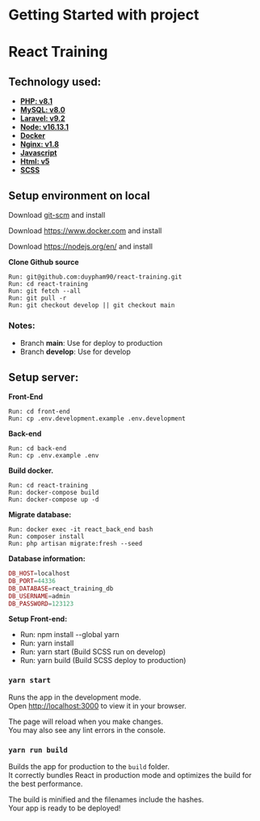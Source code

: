 # Getting Started with project

# React Training

## **Technology used:**

- **[PHP: v8.1](https://www.php.net)**
- **[MySQL: v8.0](https://www.mysql.com)**
- **[Laravel: v9.2](https://laravel.com)**
- **[Node: v16.13.1](https://nodejs.org/en/)**
- **[Docker](https://www.docker.com/)**
- **[Nginx: v1.8](https://www.nginx.com/)**
- **[Javascript](https://developer.mozilla.org/en-US/docs/Web/JavaScript)**
- **[Html: v5](https://www.w3schools.com/html/)**
- **[SCSS](https://sass-lang.com)**

## **Setup environment on local**

Download [git-scm](https://git-scm.com/downloads) and install

Download https://www.docker.com and install

Download https://nodejs.org/en/ and install

**Clone Github source**

```JS
Run: git@github.com:duypham90/react-training.git
Run: cd react-training
Run: git fetch --all
Run: git pull -r
Run: git checkout develop || git checkout main
```

### **Notes:**

- Branch **main**: Use for deploy to production
- Branch **develop**: Use for develop

## **Setup server:**

**Front-End**

```JS
Run: cd front-end
Run: cp .env.development.example .env.development
```

**Back-end**

```JS
Run: cd back-end
Run: cp .env.example .env
```

**Build docker.**

```JS
Run: cd react-training
Run: docker-compose build
Run: docker-compose up -d
```

**Migrate database:**

```JS
Run: docker exec -it react_back_end bash
Run: composer install
Run: php artisan migrate:fresh --seed
```

**Database information:**

```PHP
DB_HOST=localhost
DB_PORT=44336
DB_DATABASE=react_training_db
DB_USERNAME=admin
DB_PASSWORD=123123
```

**Setup Front-end:**

- Run: npm install --global yarn
- Run: yarn install
- Run: yarn start (Build SCSS run on develop)
- Run: yarn build (Build SCSS deploy to production)

### `yarn start`

Runs the app in the development mode.\
Open [http://localhost:3000](http://localhost:3000) to view it in your browser.

The page will reload when you make changes.\
You may also see any lint errors in the console.

### `yarn run build`

Builds the app for production to the `build` folder.\
It correctly bundles React in production mode and optimizes the build for the best performance.

The build is minified and the filenames include the hashes.\
Your app is ready to be deployed!
